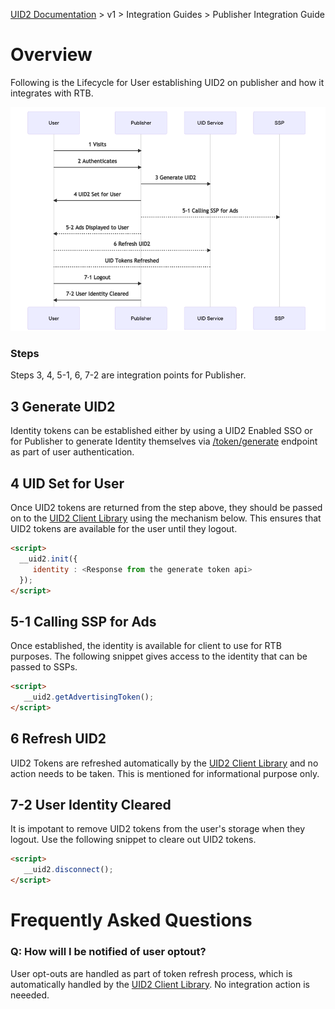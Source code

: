 [UID2 Documentation](../../README.md) > v1 > Integration Guides > Publisher Integration Guide

# Overview

Following is the Lifecycle for User establishing UID2 on publisher and how it integrates with RTB.

![Publisher Flow](publisher-flow-mermaid.png)

### Steps 

Steps 3, 4, 5-1, 6, 7-2 are integration points for Publisher.

## 3 Generate UID2

Identity tokens can be established either by using a UID2 Enabled SSO or for Publisher to generate Identity themselves via  [/token/generate](../endpoints/get-token-generate.md) endpoint as part of user authentication.

## 4 UID Set for User

Once UID2 tokens are returned from the step above, they should be passed on to the [UID2 Client Library](../sdks/client-side-identity-v1.md) using the mechanism below. This ensures that UID2 tokens are available for the user until they logout.

```html
<script>
  __uid2.init({
     identity : <Response from the generate token api>
  });
</script>
```

## 5-1 Calling SSP for Ads

Once established, the identity is available for client to use for RTB purposes. The following snippet gives access to the identity that can be passed to SSPs.

```html
<script>
   __uid2.getAdvertisingToken();
</script>
```

## 6 Refresh UID2
UID2 Tokens are refreshed automatically by the [UID2 Client Library](../sdks/client-side-identity-v1.md) and no action needs to be taken. This is mentioned for informational purpose only.

## 7-2 User Identity Cleared

It is impotant to remove UID2 tokens from the user's storage when they logout. Use the following snippet to cleare out UID2 tokens.

```html
<script>
   __uid2.disconnect();
</script>
```

# Frequently Asked Questions
### Q: How will I be notified of user optout?
User opt-outs are handled as part of token refresh process, which is automatically handled by the [UID2 Client Library](../sdks/client-side-identity-v1.md). No integration action is neeeded.

